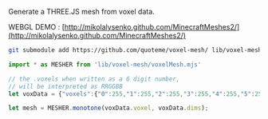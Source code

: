 Generate a THREE.JS mesh from voxel data.

WEBGL DEMO : [http://mikolalysenko.github.com/MinecraftMeshes2/](http://mikolalysenko.github.com/MinecraftMeshes2/)

```bash
git submodule add https://github.com/quoteme/voxel-mesh/ lib/voxel-mesh/
```

```javascript
import * as MESHER from 'lib/voxel-mesh/voxelMesh.mjs'

// the .voxels when written as a 6 digit number,
// will be interpreted as RRGGBB
let voxData = {"voxels":{"0":255,"1":255,"2":255,"3":255,"4":255,"5":255,"6":255,"7":255,"8":255,"9":255,"10":255,"11":255,"12":255,"13":255,"14":255,"15":255,"16":255,"17":255,"18":255,"19":255,"20":255,"21":255,"22":255,"23":255,"24":255,"25":255,"26":255,"27":255,"28":255,"29":255,"30":255,"31":255,"32":255,"33":255,"34":255,"35":255,"36":255,"37":255,"38":255,"39":255,"40":255,"41":255,"42":255,"43":255,"44":255,"45":255,"46":255,"47":255,"48":255,"49":255,"50":255,"51":255,"52":255,"53":255,"54":255,"55":255,"56":255,"57":255,"58":255,"59":255,"60":255,"61":255,"62":255,"63":255},"dims":[4,4,4]}

let mesh = MESHER.monotone(voxData.voxel, voxData.dims);
```
